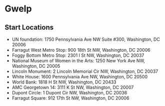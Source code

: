 # Gwelp
## Start Locations  
- UN foundation: 1750 Pennsylvania Ave NW Suite #300, Washington, DC 20006
- Farragut West Metro Stop: 900 18th St NW, Washington, DC 20006
- Foggy Bottom Metro Stop: 2301 I St NW, Washington, DC 20037
- National Museum of Women in the Arts: 1250 New York Ave NW, Washington, DC 20005
- Lincoln Monument: 2 Lincoln Memorial Cir NW, Washington, DC 20037
- White House: 1600 Pennsylvania Ave NW, Washington, DC 20500
- World Bank: 1818 H St NW, Washington, DC 20433
- AMC Georgetown 14: 3111 K St NW, Washington, DC 20007
- Dupont Circle: 1 Dupont Cir NW, Washington, DC 20036
- Farragut Square: 912 17th St NW, Washington, DC 20006
